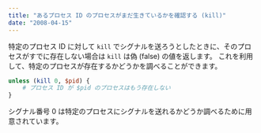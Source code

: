```yaml
---
title: "あるプロセス ID のプロセスがまだ生きているかを確認する (kill)"
date: "2008-04-15"
---
```


特定のプロセス ID に対して `kill` でシグナルを送ろうとしたときに、そのプロセスがすでに存在しない場合は `kill` は偽 (false) の値を返します。
これを利用して、特定のプロセスが存在するかどうかを調べることができます。

~~~ perl
unless (kill 0, $pid) {
    # プロセス ID が $pid のプロセスはもう存在しない
}
~~~

シグナル番号 0 は特定のプロセスにシグナルを送れるかどうか調べるために用意されています。

